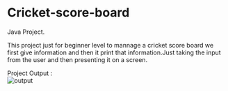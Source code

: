 # Cricket-score-board
Java Project.

This project just for beginner level to mannage a cricket score board we first give information and then it print that information.Just taking the input from the user and then presenting it on a screen.

Project Output :
<br>
![output](https://github.com/ShounakDighe/Cricket-score-board/assets/134581350/c0cbb2d2-7186-4baf-808e-9a173c814af3)
